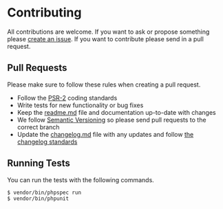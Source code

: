 # Contributing

All contributions are welcome. If you want to ask or propose something please [create an issue](https://github.com/dusta/lock/issues/new). If you want to contribute please send in a pull request.

## Pull Requests

Please make sure to follow these rules when creating a pull request.

- Follow the [PSR-2](http://www.php-fig.org/psr/psr-2/) coding standards
- Write tests for new functionality or bug fixes
- Keep the [readme.md](readme.md) file and documentation up-to-date with changes
- We follow [Semantic Versioning](http://semver.org/) so please send pull requests to the correct branch
- Update the [changelog.md](changelog.md) file with any updates and follow [the changelog standards](http://keepachangelog.com/)

## Running Tests

You can run the tests with the following commands.

```bash
$ vendor/bin/phpspec run
$ vendor/bin/phpunit
```
